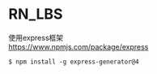 # RN_LBS
使用express框架   
https://www.npmjs.com/package/express   
```
$ npm install -g express-generator@4  
```
